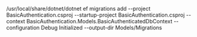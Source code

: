 /usr/local/share/dotnet/dotnet ef migrations add --project BasicAuthentication.csproj --startup-project BasicAuthentication.csproj --context BasicAuthentication.Models.BasicAuthenticatedDbContext --configuration Debug Initialized --output-dir Models/Migrations
